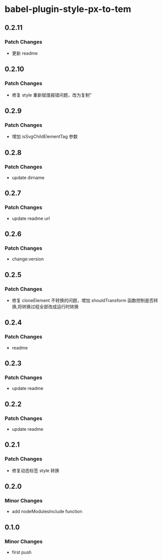 # babel-plugin-style-px-to-tem

## 0.2.11

### Patch Changes

- 更新 readme

## 0.2.10

### Patch Changes

- 修复 style 重新赋值报错问题，改为复制"

## 0.2.9

### Patch Changes

- 增加 isSvgChildElementTag 参数

## 0.2.8

### Patch Changes

- update dirname

## 0.2.7

### Patch Changes

- update readme url

## 0.2.6

### Patch Changes

- change:version

## 0.2.5

### Patch Changes

- 修复 cloneElement 不转换的问题，增加 shouldTransform 函数控制是否转换,将转换过程全部改成运行时转换

## 0.2.4

### Patch Changes

- readme

## 0.2.3

### Patch Changes

- update readme

## 0.2.2

### Patch Changes

- update readme

## 0.2.1

### Patch Changes

- 修复动态标签 style 转换

## 0.2.0

### Minor Changes

- add nodeModulesInclude function

## 0.1.0

### Minor Changes

- first push
